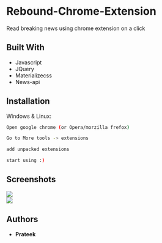 # Rebound-Chrome-Extension
Read breaking news using chrome extension on a click


## Built With

* Javascript
* JQuery
* Materializecss
* News-api

## Installation

Windows & Linux:

```sh
Open google chrome (or Opera/morzilla frefox)
```

```sh
Go to More tools -> extensions
```

```sh
add unpacked extensions
```

```sh
start using :)
```

## Screenshots

<img src="https://prateek76.github.io/Rebound-Chrome-Extension/screenshots/img1.png">
<br>
<img src="https://prateek76.github.io/Rebound-Chrome-Extension/screenshots/img2.png">





## Authors

* **Prateek** 
